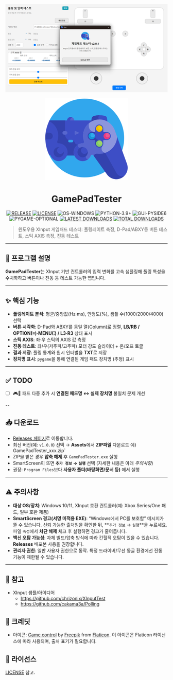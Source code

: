 <p align="center">
  <img src="main.png" alt="ApexGIFMaker 메인 UI" width="820">
</p>
<p align="center">
  <img src="icon.png" width="256" alt="GamePadTester icon" />
</p>
<h1 align="center">GamePadTester</h1>
<p align="center">
  <a href="https://github.com/deuxdoom/GamePadTester/releases"><img src="https://img.shields.io/github/v/release/deuxdoom/GamePadTester?logo=github&label=RELEASE" alt="RELEASE"/></a>
  <a href="https://github.com/deuxdoom/GamePadTester/blob/main/LICENSE"><img src="https://img.shields.io/github/license/deuxdoom/GamePadTester?label=LICENSE" alt="LICENSE"/></a>
  <img src="https://img.shields.io/badge/OS-WINDOWS-0078D6?logo=windows" alt="OS-WINDOWS"/>
  <img src="https://img.shields.io/badge/PYTHON-3.9%2B-3776AB?logo=python" alt="PYTHON-3.9+"/>
  <img src="https://img.shields.io/badge/GUI-PYSIDE6-41CD52?logo=qt" alt="GUI-PYSIDE6"/>
  <img src="https://img.shields.io/badge/PYGAME-OPTIONAL-3776AB?logo=python" alt="PYGAME-OPTIONAL"/>
  <a href="https://github.com/deuxdoom/GamePadTester/releases/latest"><img src="https://img.shields.io/github/downloads/deuxdoom/GamePadTester/latest/total?logo=github&label=LATEST%20DOWNLOADS" alt="LATEST DOWNLOADS"/></a>
  <a href="https://github.com/deuxdoom/GamePadTester/releases"><img src="https://img.shields.io/github/downloads/deuxdoom/GamePadTester/total?logo=github&label=TOTAL%20DOWNLOADS" alt="TOTAL DOWNLOADS"/></a>
</p>

> 윈도우용 XInput 게임패드 테스터: 폴링레이트 측정, D-Pad/ABXY등 버튼 테스트, 스틱 AXIS 측정, 진동 테스트

---

## 📘 프로그램 설명
**GamePadTester**는 XInput 기반 컨트롤러의 입력 변화를 고속 샘플링해 폴링 특성을 수치화하고 버튼이나 진동 등 테스트 가능한 앱입니다.

---

## ✨ 핵심 기능
- **폴링레이트 분석**: 평균/중앙값(Hz·ms), 안정도(%), 샘플 수(1000/2000/4000) 선택
- **버튼 시각화**: D-Pad와 ABXY를 동일 열(Column)로 정렬, **LB/RB / OPTION(≡)·MENU(⁝) / L3·R3** 상태 표시
- **스틱 AXIS**: 좌·우 스틱의 AXIS 값 측정
- **진동 테스트**: 좌/우(저주파/고주파) 모터 강도 슬라이더 + 온/오프 토글
- **결과 저장**: 폴링 통계와 원시 인터벌을 **TXT**로 저장
- **장치명 표시**: `pygame`을 통해 연결된 게임 패드 장치명 (추정) 표시

---

## ✅ TODO

- [ ] 🎮🔗 패드 다중 추가 시 **연결된 패드명 ↔ 실제 장치명** 불일치 문제 개선

--

## 📥 다운로드
- [Releases 페이지](https://github.com/deuxdoom/GamePadTester/releases)로 이동합니다.
- 최신 버전(예: `v1.0.0`) 선택 → **Assets**에서 **ZIP파일** 다운로드 예) GamePadTester_xxx.zip`
- ZIP을 받은 경우 **압축 해제** 후 `GamePadTester.exe` 실행
- SmartScreen이 뜨면 **`추가 정보` → `실행`** 선택 (자세한 내용은 아래 *주의사항*)
- 권장: `Program Files`보다 **사용자 폴더(바탕화면/문서 등)** 에서 실행

---

## ⚠️ 주의사항
- **대상 OS/장치**: Windows 10/11, XInput 호환 컨트롤러(예: Xbox Series/One 패드, 일부 호환 제품)
- **SmartScreen 경고(서명 미적용 EXE)**: “Windows에서 PC를 보호함” 메시지가 뜰 수 있습니다. 신뢰 가능한 출처임을 확인한 뒤, **`추가 정보` → `실행`**을 누르세요. 파일 `속성`에서 **차단 해제** 체크 후 실행하면 경고가 줄어듭니다.
- **백신 오탐 가능성**: 자체 빌드/압축 방식에 따라 간헐적 오탐이 있을 수 있습니다. **Releases** 배포본 사용을 권장합니다.
- **관리자 권한**: 일반 사용자 권한으로 동작. 특정 드라이버/무선 동글 환경에선 진동 기능이 제한될 수 있습니다.

---

## 🔗 참고
- XInput 샘플/아이디어  
  - https://github.com/chrizonix/XInputTest  
  - https://github.com/cakama3a/Polling

## 🙏 크레딧
- 아이콘: <a href="https://www.flaticon.com/free-icon/game-control_1722368">Game control</a> by <a href="https://www.flaticon.com/authors/freepik">Freepik</a> from <a href="https://www.flaticon.com/">Flaticon</a>. 이 아이콘은 Flaticon 라이선스에 따라 사용되며, 출처 표기가 필요합니다.

## 📄 라이선스
[LICENSE](LICENSE) 참고.
